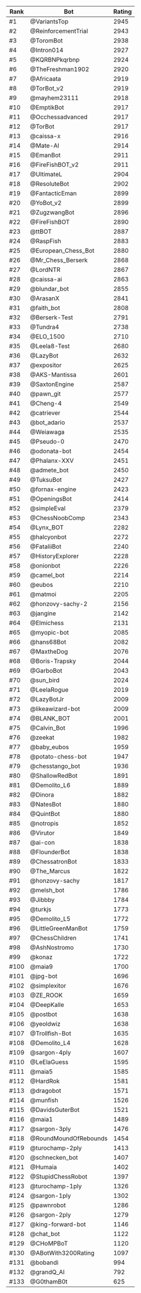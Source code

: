 Rank|Bot|Rating
---|---|---
#1|@VariantsTop|2945
#2|@ReinforcementTrial|2943
#3|@ToromBot|2938
#4|@Intron014|2927
#5|@KQRBNPkqrbnp|2924
#6|@TheFreshman1902|2920
#7|@Africaata|2919
#8|@TorBot_v2|2919
#9|@mayhem23111|2918
#10|@EmptikBot|2917
#11|@Occhessadvanced|2917
#12|@TorBot|2917
#13|@caissa-x|2916
#14|@Mate-AI|2914
#15|@EmanBot|2911
#16|@FireFishBOT_v2|2911
#17|@UltimateL|2904
#18|@ResoluteBot|2902
#19|@FantacticEman|2899
#20|@YoBot_v2|2899
#21|@ZugzwangBot|2896
#22|@FireFishBOT|2890
#23|@ttBOT|2887
#24|@RaspFish|2883
#25|@European_Chess_Bot|2880
#26|@Mr_Chess_Berserk|2868
#27|@LordNTR|2867
#28|@caissa-ai|2863
#29|@blundar_bot|2855
#30|@ArasanX|2841
#31|@faith_bot|2808
#32|@Berserk-Test|2791
#33|@Tundra4|2738
#34|@ELO_1500|2710
#35|@Leela8-Test|2680
#36|@LazyBot|2632
#37|@expositor|2625
#38|@AKS-Mantissa|2601
#39|@SaxtonEngine|2587
#40|@pawn_git|2577
#41|@Cheng-4|2549
#42|@catriever|2544
#43|@bot_adario|2537
#44|@Weiawaga|2535
#45|@Pseudo-0|2470
#46|@odonata-bot|2454
#47|@Phalanx-XXV|2451
#48|@admete_bot|2450
#49|@TuksuBot|2427
#50|@fornax-engine|2423
#51|@OpeningsBot|2414
#52|@simpleEval|2379
#53|@ChessNoobComp|2343
#54|@Lynx_BOT|2282
#55|@halcyonbot|2272
#56|@FataliiBot|2240
#57|@HistoryExplorer|2228
#58|@onionbot|2226
#59|@camel_bot|2214
#60|@eubos|2210
#61|@matmoi|2205
#62|@honzovy-sachy-2|2156
#63|@jangine|2142
#64|@Elmichess|2131
#65|@myopic-bot|2085
#66|@hans68Bot|2082
#67|@MaxtheDog|2076
#68|@Boris-Trapsky|2044
#69|@GarboBot|2043
#70|@sun_bird|2024
#71|@LeelaRogue|2019
#72|@LazyBotJr|2009
#73|@likeawizard-bot|2009
#74|@BLANK_BOT|2001
#75|@Calvin_Bot|1996
#76|@zeekat|1982
#77|@baby_eubos|1959
#78|@potato-chess-bot|1947
#79|@chesstango_bot|1936
#80|@ShallowRedBot|1891
#81|@Demolito_L6|1889
#82|@Dinora|1882
#83|@NatesBot|1880
#84|@QuintBot|1880
#85|@notropis|1852
#86|@Virutor|1849
#87|@ai-con|1838
#88|@FlounderBot|1838
#89|@ChessatronBot|1833
#90|@The_Marcus|1822
#91|@honzovy-sachy|1817
#92|@melsh_bot|1786
#93|@Jibbby|1784
#94|@turkjs|1773
#95|@Demolito_L5|1772
#96|@LittleGreenManBot|1759
#97|@ChessChildren|1741
#98|@AshNostromo|1730
#99|@konaz|1722
#100|@maia9|1700
#101|@jpg-bot|1696
#102|@simplexitor|1676
#103|@ZE_ROOK|1659
#104|@DeepKalle|1653
#105|@postbot|1638
#106|@yeoldwiz|1638
#107|@Trollfish-Bot|1635
#108|@Demolito_L4|1628
#109|@sargon-4ply|1607
#110|@LeElaGuess|1595
#111|@maia5|1585
#112|@HardRok|1581
#113|@dragobot|1571
#114|@munfish|1526
#115|@DavidsGuterBot|1521
#116|@maia1|1489
#117|@sargon-3ply|1476
#118|@RoundMoundOfRebounds|1454
#119|@turochamp-2ply|1413
#120|@schnecken_bot|1407
#121|@Humaia|1402
#122|@StupidChessRobot|1397
#123|@turochamp-1ply|1326
#124|@sargon-1ply|1302
#125|@pawnrobot|1286
#126|@sargon-2ply|1279
#127|@king-forward-bot|1146
#128|@chat_bot|1122
#129|@CHoMPBoT|1120
#130|@ABotWith3200Rating|1097
#131|@bobandi|994
#132|@grandQ_AI|792
#133|@G0thamB0t|625

